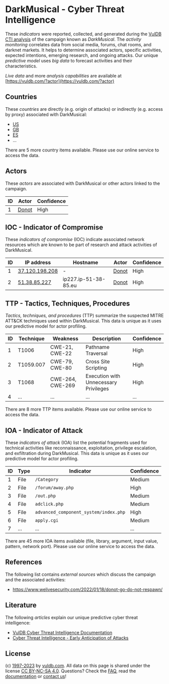 # DarkMusical - Cyber Threat Intelligence

These _indicators_ were reported, collected, and generated during the [VulDB CTI analysis](https://vuldb.com/?kb.cti) of the campaign known as _DarkMusical_. The _activity monitoring_ correlates data from social media, forums, chat rooms, and darknet markets. It helps to determine associated actors, specific activities, expected intentions, emerging research, and ongoing attacks. Our unique _predictive model_ uses _big data_ to forecast activities and their characteristics.

_Live data_ and more _analysis capabilities_ are available at [https://vuldb.com/?actor](https://vuldb.com/?actor)

## Countries

These _countries_ are directly (e.g. origin of attacks) or indirectly (e.g. access by proxy) associated with DarkMusical:

* [US](https://vuldb.com/?country.us)
* [GB](https://vuldb.com/?country.gb)
* [ES](https://vuldb.com/?country.es)
* ...

There are 5 more country items available. Please use our online service to access the data.

## Actors

These _actors_ are associated with DarkMusical or other actors linked to the campaign.

ID | Actor | Confidence
-- | ----- | ----------
1 | [Donot](https://vuldb.com/?actor.donot) | High

## IOC - Indicator of Compromise

These _indicators of compromise_ (IOC) indicate associated network resources which are known to be part of research and attack activities of DarkMusical.

ID | IP address | Hostname | Actor | Confidence
-- | ---------- | -------- | ----- | ----------
1 | [37.120.198.208](https://vuldb.com/?ip.37.120.198.208) | - | [Donot](https://vuldb.com/?actor.donot) | High
2 | [51.38.85.227](https://vuldb.com/?ip.51.38.85.227) | ip227.ip-51-38-85.eu | [Donot](https://vuldb.com/?actor.donot) | High

## TTP - Tactics, Techniques, Procedures

_Tactics, techniques, and procedures_ (TTP) summarize the suspected MITRE ATT&CK techniques used within DarkMusical. This data is unique as it uses our predictive model for actor profiling.

ID | Technique | Weakness | Description | Confidence
-- | --------- | -------- | ----------- | ----------
1 | T1006 | CWE-21, CWE-22 | Pathname Traversal | High
2 | T1059.007 | CWE-79, CWE-80 | Cross Site Scripting | High
3 | T1068 | CWE-264, CWE-269 | Execution with Unnecessary Privileges | High
4 | ... | ... | ... | ...

There are 8 more TTP items available. Please use our online service to access the data.

## IOA - Indicator of Attack

These _indicators of attack_ (IOA) list the potential fragments used for technical activities like reconnaissance, exploitation, privilege escalation, and exfiltration during DarkMusical. This data is unique as it uses our predictive model for actor profiling.

ID | Type | Indicator | Confidence
-- | ---- | --------- | ----------
1 | File | `/Category` | Medium
2 | File | `/forum/away.php` | High
3 | File | `/out.php` | Medium
4 | File | `adclick.php` | Medium
5 | File | `advanced_component_system/index.php` | High
6 | File | `apply.cgi` | Medium
7 | ... | ... | ...

There are 45 more IOA items available (file, library, argument, input value, pattern, network port). Please use our online service to access the data.

## References

The following list contains _external sources_ which discuss the campaign and the associated activities:

* https://www.welivesecurity.com/2022/01/18/donot-go-do-not-respawn/

## Literature

The following _articles_ explain our unique predictive cyber threat intelligence:

* [VulDB Cyber Threat Intelligence Documentation](https://vuldb.com/?kb.cti)
* [Cyber Threat Intelligence - Early Anticipation of Attacks](https://www.scip.ch/en/?labs.20201022)

## License

(c) [1997-2023](https://vuldb.com/?kb.changelog) by [vuldb.com](https://vuldb.com/?kb.about). All data on this page is shared under the license [CC BY-NC-SA 4.0](https://creativecommons.org/licenses/by-nc-sa/4.0/). Questions? Check the [FAQ](https://vuldb.com/?kb.faq), read the [documentation](https://vuldb.com/?kb) or [contact us](https://vuldb.com/?contact)!
